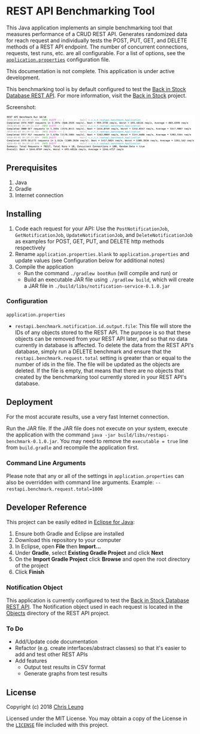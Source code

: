 # REST API Benchmarking Tool

This Java application implements an simple benchmarking tool that measures performance of a CRUD REST API. Generates randomized data for reach request and individually tests the POST, PUT, GET, and DELETE methods of a REST API endpoint. The number of concurrent connections, requests, test runs, etc. are all configurable. For a list of options, see the [`application.properties`](src/main/resources/application.properties.blank) configuration file.

This documentation is not complete. This application is under active development.

This benchmarking tool is by default configured to test the [Back in Stock Database REST API](https://github.com/chrislzm/BackInStock/tree/master/RestApi). For more information, visit the [Back in Stock](https://github.com/chrislzm/BackInStock) project. 

Screenshot:

![REST API Benchmarking Tool Screenshot](doc/screenshot.png "REST API Benchmarking Tool Screenshot")

## Prerequisites

1. Java
2. Gradle
3. Internet connection

## Installing

1. Code each request for your API: Use the `PostNotificationJob`,  `GetNotificationJob`, `UpdateNotificationJob`, and `DeleteNotificationJob` as examples for POST, GET, PUT, and DELETE http methods respectively
2. Rename `application.properties.blank` to `application.properties` and update values (see Configuration below for additional notes)
3. Compile the application
    * Run the command `./gradlew bootRun` (will compile and run) or
    * Build an executable JAR file using `./gradlew build`, which will create a JAR file in `./build/libs/notification-service-0.1.0.jar`

### Configuration

`application.properties`
* `restapi.benchmark.notification.id.output.file`: This file will store the IDs of any objects stored to the REST API. The purpose is so that these objects can be removed from your REST API later, and so that no data currently in database is affected. To delete the data from the REST API's database, simply run a DELETE benchmark and ensure that the `restapi.benchmark.request.total` setting is greater than or equal to the number of ids in the file. The file will be updated as the objects are deleted. If the file is empty, that means that there are no objects that created by the benchmarking tool currently stored in your REST API's database.

## Deployment

For the most accurate results, use a very fast Internet connection.

Run the JAR file. If the JAR file does not execute on your system, execute the application with the command `java -jar build/libs/restapi-benchmark-0.1.0.jar`. You may need to remove the `executable = true` line from `build.gradle` and recompile the application first.

### Command Line Arguments

Please note that any or all of the settings in `application.properties` can also be overridden with command line arguments. Example: `--restapi.benchmark.request.total=1000`

## Developer Reference

This project can be easily edited in [Eclipse for Java](http://www.eclipse.org/downloads/eclipse-packages/):
1. Ensure both Gradle and Eclipse are installed
2. Download this repository to your computer
3. In Eclipse, open **File** then **Import...**
4. Under **Gradle**, select **Existing Gradle Project** and click **Next** 
5. On the **Import Gradle Project** click **Browse** and open the root directory of the project
6. Click **Finish**

### Notification Object

This application is currently configured to test the [Back in Stock Database REST API](https://github.com/chrislzm/BackInStock/tree/master/RestApi). The Notification object used in each request is located in the [Objects](https://github.com/chrislzm/BackInStock/tree/master/RestApi/Objects) directory of the REST API project.

### To Do
* Add/Update code documentation
* Refactor (e.g. create interfaces/abstract classes) so that it's easier to add and test other REST APIs
* Add features
    * Output test results in CSV format
    * Generate graphs from test results 

## License

Copyright (c) 2018 [Chris Leung](https://github.com/chrislzm)

Licensed under the MIT License. You may obtain a copy of the License in the [`LICENSE`](LICENSE) file included with this project.
